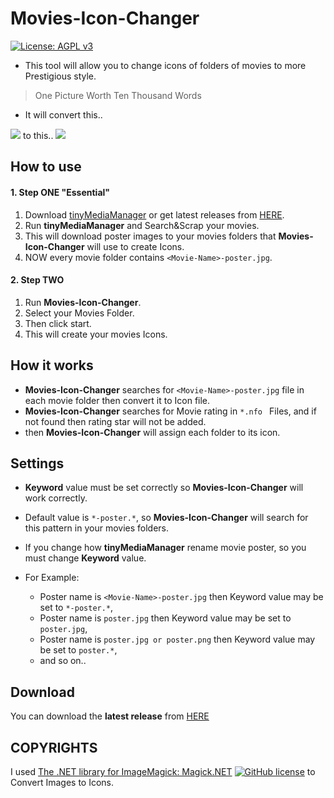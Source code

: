 # Movies-Icon-Changer
 [![License: AGPL v3](https://img.shields.io/badge/License-AGPL%20v3-blue.svg)](https://raw.githubusercontent.com/DrAliRagab/Movies-Icon-Changer/master/LICENSE)
 - This tool will allow you to change icons of folders of movies to more Prestigious style.

> One Picture Worth Ten Thousand Words

- It will convert this..

![](https://raw.githubusercontent.com/DrAliRagab/Movies-Icon-Changer/master/docs/3.png)
to this..
![](https://raw.githubusercontent.com/DrAliRagab/Movies-Icon-Changer/master/docs/4.png)

## How to use
#### 1. Step ONE "Essential"
1. Download [tinyMediaManager](https://github.com/tinyMediaManager/tinyMediaManager "tinyMediaManager") or get latest releases from [HERE](http://release.tinymediamanager.org/ "HERE").
2. Run **tinyMediaManager** and Search&Scrap your movies.
3. This will download poster images to your movies folders that **Movies-Icon-Changer** will use to create Icons.
4. NOW every movie folder contains `<Movie-Name>-poster.jpg`.

#### 2. Step TWO
1. Run **Movies-Icon-Changer**.
2. Select your Movies Folder.
3. Then click start.
4. This will create your movies Icons.

## How it works
- **Movies-Icon-Changer** searches for `<Movie-Name>-poster.jpg` file in each movie folder then convert it to Icon file.
- **Movies-Icon-Changer** searches for Movie rating in `*.nfo ` Files, and if not found then rating star will not be added.
- then **Movies-Icon-Changer** will assign each folder to its icon.

## Settings
- **Keyword** value must be set correctly so **Movies-Icon-Changer** will work correctly.
- Default value is `*-poster.*`, so **Movies-Icon-Changer** will search for this pattern in your movies folders.
- If you change how **tinyMediaManager** rename movie poster, so you must change **Keyword** value.
- For Example:

  - Poster name is `<Movie-Name>-poster.jpg` then Keyword value may be set to `*-poster.*`,
  - Poster name is `poster.jpg` then Keyword value may be set to `poster.jpg`,
  - Poster name is `poster.jpg or poster.png` then Keyword value may be set to `poster.*`,
  - and so on..


## Download

You can download the **latest release** from [HERE](https://github.com/DrAliRagab/Movies-Icon-Changer/releases) 


## COPYRIGHTS

I used [The .NET library for ImageMagick: Magick.NET](https://github.com/dlemstra/Magick.NET "Magick.NET") [![GitHub license](https://img.shields.io/badge/license-Apache%202-green.svg)](https://raw.githubusercontent.com/dlemstra/Magick.NET/master/License.txt) to Convert Images to Icons.


